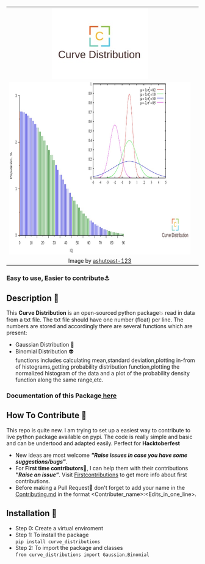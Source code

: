 <table >
  <tr align="center"><td><img src="https://github.com/Debanshu777/Curve_distributions/blob/master/Images/Logo.jpeg"/></td></tr>
  <tr align="center"><td><img src="https://github.com/Debanshu777/Curve_distributions/blob/master/Images/Cover.jpeg" height=450 width=1000/ ><td><tr>
  <tr align="center" ><td>Image by <a href="https://github.com/ashutoast-123">ashutoast-123</a><td><tr>
</table>
  
### Easy to use, Easier to contribute⚓

## Description 🚀
This <b>Curve Distribution</b> is an open-sourced python package💥 read in data from a txt file. The txt file should have
one number (float) per line. The numbers are stored and accordingly there are several functions which are present:
- Gaussian Distribution 👾
- Binomial Distribution 👽<br> 
functions includes calculating mean,standard deviation,plotting in-from of histograms,getting
probability distribution function,plotting the normalized histogram of the data and a plot of 
the probability density function along the same range,etc.

### Documentation of this Package<a href="https://github.com/Debanshu777/Curve_distributions/blob/master/curve_distributions/README.md"> here </a>

## How To Contribute 🎃
This repo is quite new. I am trying to set up a easiest way to contribute to live python package available on pypi. The code is really simple and basic and can be undertood and adapted easily. Perfect for <b>Hacktoberfest</b>
- New ideas are most welcome <b>*"Raise issues in case you have some suggestions/bugs"*</b>.
- For <b>First time contributors</b>👶, I can help them with their contributions <b>*"Raise an issue"*</b>. Visit <a href="https://github.com/firstcontributions/first-contributions">Firstcontributions</a> to get more info about first contributions.
- Before making a Pull Request🤖 don't forget to add your name in the <a href="https://github.com/Debanshu777/Curve_distributions/blob/master/Contributing.md">Contributing.md</a> in the format <Contributer_name>:<Edits_in_one_line>.

## Installation 🧠
- Step 0: Create a virtual enviroment<br>
- Step 1: To install the package<br>
    ```pip install curve_distributions```
- Step 2: To import the package and classes<br>
    ```from curve_distributions import Gaussian,Binomial```
